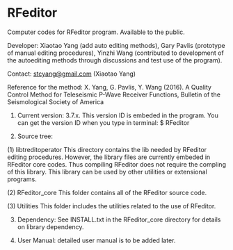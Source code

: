 # RFeditor
Computer codes for RFeditor program.
Available to the public.

Developer: Xiaotao Yang (add auto editing methods), Gary Pavlis (prototype of manual editing procedures), Yinzhi Wang (contributed to development of the autoediting methods through discussions and test use of the program).

Contact: stcyang@gmail.com (Xiaotao Yang)

Reference for the method: X. Yang, G. Pavlis, Y. Wang (2016). A Quality Control Method for Teleseismic P-Wave Receiver Functions, Bulletin of the Seismological Society of America

1. Current version: 3.7.x. This version ID is embeded in the program. You can get the version ID when you type in terminal:
$ RFeditor

2. Source tree:

(1) libtreditoperator
		This directory contains the lib needed by RFeditor editing procedures. However, the library files are currently embeded in RFeditor core codes. Thus compiling RFeditor does not require the compling of this library. This library can be used by other utilities or extensional programs.

(2) RFeditor_core
		This folder contains all of the RFeditor source code.
		
(3) Utilities
		This folder includes the utilities related to the use of RFeditor.

3. Dependency: See INSTALL.txt in the RFeditor_core directory for details on library dependency.

4. User Manual: detailed user manual is to be added later.
